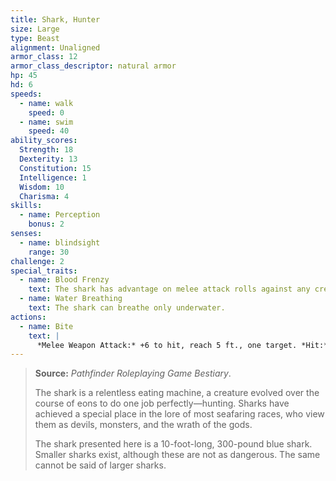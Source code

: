 ```yaml
---
title: Shark, Hunter
size: Large
type: Beast
alignment: Unaligned
armor_class: 12
armor_class_descriptor: natural armor
hp: 45
hd: 6
speeds:
  - name: walk
    speed: 0
  - name: swim
    speed: 40
ability_scores:
  Strength: 18
  Dexterity: 13
  Constitution: 15
  Intelligence: 1
  Wisdom: 10
  Charisma: 4
skills:
  - name: Perception
    bonus: 2
senses:
  - name: blindsight
    range: 30
challenge: 2
special_traits:
  - name: Blood Frenzy
    text: The shark has advantage on melee attack rolls against any creature that doesn't have all its hit points.
  - name: Water Breathing
    text: The shark can breathe only underwater.
actions:
  - name: Bite
    text: |
      *Melee Weapon Attack:* +6 to hit, reach 5 ft., one target. *Hit:* 13 (2d8 + 4) piercing damage.
---
```


> **Source:** *Pathfinder Roleplaying Game Bestiary*.
>
> The shark is a relentless eating machine, a creature evolved over the course of eons to do one job perfectly—hunting. Sharks have achieved a special place in the lore of most seafaring races, who view them as devils, monsters, and the wrath of the gods.
>
> The shark presented here is a 10-foot-long, 300-pound blue shark. Smaller sharks exist, although these are not as dangerous. The same cannot be said of larger sharks.

